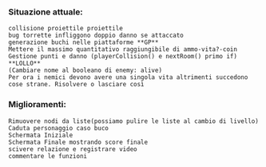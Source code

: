 ### Situazione attuale:
    
    collisione proiettile proiettile
    bug torrette infliggono doppio danno se attaccato
    generazione buchi nelle piattaforme **GP**
    Mettere il massimo quantitativo raggiungibile di ammo-vita?-coin
    Gestione punti e danno (playerCollision() e nextRoom() primo if) **LOLLO**
    (Cambiare nome al booleano di enemy: alive) 
    Per ora i nemici devono avere una singola vita altrimenti succedono cose strane. Risolvere o lasciare così

### Miglioramenti:
    Rimuovere nodi da liste(possiamo pulire le liste al cambio di livello)
    Caduta personaggio caso buco 
    Schermata Iniziale
    Schermata Finale mostrando score finale
    scivere relazione e registrare video
    commentare le funzioni

